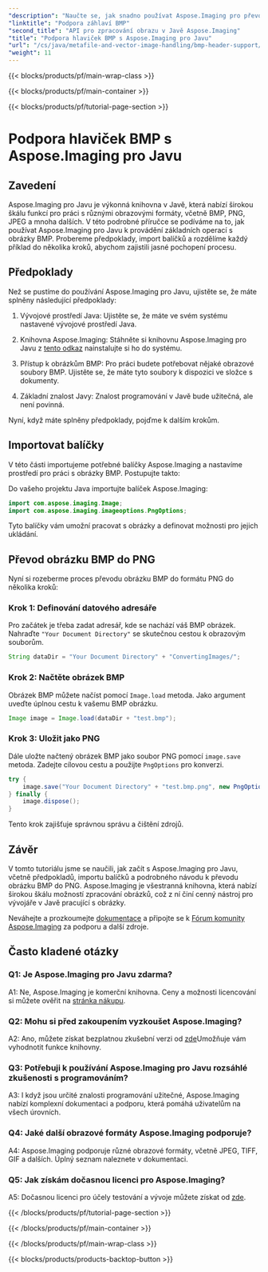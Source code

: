 ```yaml
---
"description": "Naučte se, jak snadno používat Aspose.Imaging pro převod hlaviček Javy do BMP. Importujte balíčky, načítejte obrázky a ukládejte je v různých formátech krok za krokem."
"linktitle": "Podpora záhlaví BMP"
"second_title": "API pro zpracování obrazu v Javě Aspose.Imaging"
"title": "Podpora hlaviček BMP s Aspose.Imaging pro Javu"
"url": "/cs/java/metafile-and-vector-image-handling/bmp-header-support/"
"weight": 11
---
```


{{< blocks/products/pf/main-wrap-class >}}

{{< blocks/products/pf/main-container >}}

{{< blocks/products/pf/tutorial-page-section >}}

# Podpora hlaviček BMP s Aspose.Imaging pro Javu

## Zavedení

Aspose.Imaging pro Javu je výkonná knihovna v Javě, která nabízí širokou škálu funkcí pro práci s různými obrazovými formáty, včetně BMP, PNG, JPEG a mnoha dalších. V této podrobné příručce se podíváme na to, jak používat Aspose.Imaging pro Javu k provádění základních operací s obrázky BMP. Probereme předpoklady, import balíčků a rozdělíme každý příklad do několika kroků, abychom zajistili jasné pochopení procesu.

## Předpoklady

Než se pustíme do používání Aspose.Imaging pro Javu, ujistěte se, že máte splněny následující předpoklady:

1. Vývojové prostředí Java: Ujistěte se, že máte ve svém systému nastavené vývojové prostředí Java.

2. Knihovna Aspose.Imaging: Stáhněte si knihovnu Aspose.Imaging pro Javu z [tento odkaz](https://releases.aspose.com/imaging/java/) nainstalujte si ho do systému.

3. Přístup k obrázkům BMP: Pro práci budete potřebovat nějaké obrazové soubory BMP. Ujistěte se, že máte tyto soubory k dispozici ve složce s dokumenty.

4. Základní znalost Javy: Znalost programování v Javě bude užitečná, ale není povinná.

Nyní, když máte splněny předpoklady, pojďme k dalším krokům.

## Importovat balíčky

V této části importujeme potřebné balíčky Aspose.Imaging a nastavíme prostředí pro práci s obrázky BMP. Postupujte takto:

Do vašeho projektu Java importujte balíček Aspose.Imaging:

```java
import com.aspose.imaging.Image;
import com.aspose.imaging.imageoptions.PngOptions;
```

Tyto balíčky vám umožní pracovat s obrázky a definovat možnosti pro jejich ukládání.

## Převod obrázku BMP do PNG

Nyní si rozeberme proces převodu obrázku BMP do formátu PNG do několika kroků:

### Krok 1: Definování datového adresáře

Pro začátek je třeba zadat adresář, kde se nachází váš BMP obrázek. Nahraďte `"Your Document Directory"` se skutečnou cestou k obrazovým souborům.

```java
String dataDir = "Your Document Directory" + "ConvertingImages/";
```

### Krok 2: Načtěte obrázek BMP

Obrázek BMP můžete načíst pomocí `Image.load` metoda. Jako argument uveďte úplnou cestu k vašemu BMP obrázku.

```java
Image image = Image.load(dataDir + "test.bmp");
```

### Krok 3: Uložit jako PNG

Dále uložte načtený obrázek BMP jako soubor PNG pomocí `image.save` metoda. Zadejte cílovou cestu a použijte `PngOptions` pro konverzi.

```java
try {
    image.save("Your Document Directory" + "test.bmp.png", new PngOptions());
} finally {
    image.dispose();
}
```

Tento krok zajišťuje správnou správu a čištění zdrojů.

## Závěr

V tomto tutoriálu jsme se naučili, jak začít s Aspose.Imaging pro Javu, včetně předpokladů, importu balíčků a podrobného návodu k převodu obrázku BMP do PNG. Aspose.Imaging je všestranná knihovna, která nabízí širokou škálu možností zpracování obrázků, což z ní činí cenný nástroj pro vývojáře v Javě pracující s obrázky.

Neváhejte a prozkoumejte [dokumentace](https://reference.aspose.com/imaging/java/) a připojte se k [Fórum komunity Aspose.Imaging](https://forum.aspose.com/) za podporu a další zdroje.

## Často kladené otázky

### Q1: Je Aspose.Imaging pro Javu zdarma?

A1: Ne, Aspose.Imaging je komerční knihovna. Ceny a možnosti licencování si můžete ověřit na [stránka nákupu](https://purchase.aspose.com/buy).

### Q2: Mohu si před zakoupením vyzkoušet Aspose.Imaging?

A2: Ano, můžete získat bezplatnou zkušební verzi od [zde](https://releases.aspose.com/)Umožňuje vám vyhodnotit funkce knihovny.

### Q3: Potřebuji k používání Aspose.Imaging pro Javu rozsáhlé zkušenosti s programováním?

A3: I když jsou určité znalosti programování užitečné, Aspose.Imaging nabízí komplexní dokumentaci a podporu, která pomáhá uživatelům na všech úrovních.

### Q4: Jaké další obrazové formáty Aspose.Imaging podporuje?

A4: Aspose.Imaging podporuje různé obrazové formáty, včetně JPEG, TIFF, GIF a dalších. Úplný seznam naleznete v dokumentaci.

### Q5: Jak získám dočasnou licenci pro Aspose.Imaging?

A5: Dočasnou licenci pro účely testování a vývoje můžete získat od [zde](https://purchase.aspose.com/temporary-license/).

{{< /blocks/products/pf/tutorial-page-section >}}

{{< /blocks/products/pf/main-container >}}

{{< /blocks/products/pf/main-wrap-class >}}

{{< blocks/products/products-backtop-button >}}